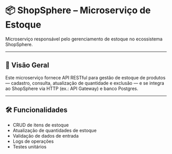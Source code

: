 # 📦 ShopSphere – Microserviço de Estoque

Microserviço responsável pelo gerenciamento de estoque no ecossistema ShopSphere.

---

## 📝 Visão Geral

Este microserviço fornece API RESTful para gestão de estoque de produtos — cadastro, consulta, atualização de quantidade e exclusão — e se integra ao ShopSphere via HTTP (ex.: API Gateway) e banco Postgres.

---

## 🛠 Funcionalidades

- CRUD de itens de estoque  
- Atualização de quantidades de estoque  
- Validação de dados de entrada  
- Logs de operações  
- Testes unitários

